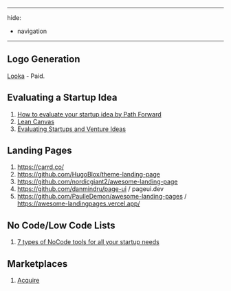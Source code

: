 
---

hide:

* navigation


---

## Logo Generation

[Looka](https://looka.com/) - Paid.

## Evaluating a Startup Idea


1. [How to evaluate your startup idea by Path Forward](https://thepathforward.io/how-to-evaluate-your-startup-idea/)
2. [Lean Canvas](https://leanstack.com/lean-canvas)
3. [Evaluating Startups and Venture Ideas](https://medium.com/neemz-innovation/evaluating-startups-and-venture-ideas-1dc419fe4d3a)

## Landing Pages


1. https://carrd.co/
2. https://github.com/HugoBlox/theme-landing-page
3. https://github.com/nordicgiant2/awesome-landing-page
4. https://github.com/danmindru/page-ui / pageui.dev
5. https://github.com/PaulleDemon/awesome-landing-pages / https://awesome-landingpages.vercel.app/

## No Code/Low Code Lists


1. [7 types of NoCode tools for all your startup needs](https://buildd.co/product/no-code-tools)

## Marketplaces


1. [Acquire](https://acquire.com/)


